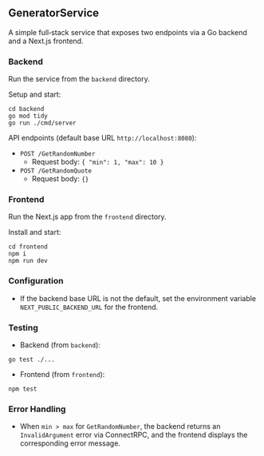 ## GeneratorService

A simple full‑stack service that exposes two endpoints via a Go backend and a Next.js frontend.

### Backend

Run the service from the `backend` directory.

Setup and start:

```
cd backend
go mod tidy
go run ./cmd/server
```

API endpoints (default base URL `http://localhost:8080`):

- `POST /GetRandomNumber`
  - Request body: `{ "min": 1, "max": 10 }`
- `POST /GetRandomQuote`
  - Request body: `{}`

### Frontend

Run the Next.js app from the `frontend` directory.

Install and start:

```
cd frontend
npm i
npm run dev
```

### Configuration

- If the backend base URL is not the default, set the environment variable `NEXT_PUBLIC_BACKEND_URL` for the frontend.

### Testing

- Backend (from `backend`):

```
go test ./...
```

- Frontend (from `frontend`):

```
npm test
```

### Error Handling

- When `min > max` for `GetRandomNumber`, the backend returns an `InvalidArgument` error via ConnectRPC, and the frontend displays the corresponding error message.
